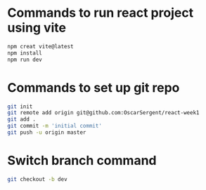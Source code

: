 # Commands to run react project using vite

```bash
npm creat vite@latest
npm install
npm run dev
```



# Commands to set up git repo
```bash
git init
git remote add origin git@github.com:OscarSergent/react-week1
git add .
git commit -m 'initial commit'
git push -u origin master
```

# Switch branch command
```bash
git checkout -b dev
```